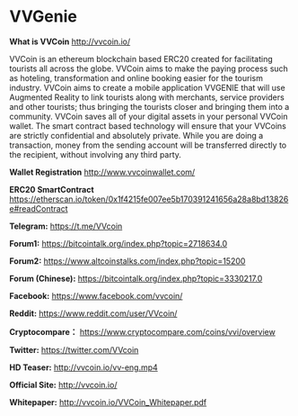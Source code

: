 # VVGenie
<b>What is VVCoin</b>  http://vvcoin.io/

VVCoin is an ethereum blockchain based ERC20 created for facilitating tourists all across the globe.
VVCoin aims to make the paying process such as hoteling, transformation and online booking easier for the tourism industry.
VVCoin aims to create a mobile application VVGENIE that will use Augmented Reality to link tourists along with merchants, service providers and other tourists; thus bringing the tourists closer and bringing them into a community. VVCoin saves all of your digital assets in your personal VVCoin wallet. The smart contract based technology will ensure that your VVCoins are strictly confidential and absolutely private. While you are doing a transaction, money from the sending account will be transferred directly to the recipient, without involving any third party.

<b>Wallet Registration</b>  http://www.vvcoinwallet.com/

<b>ERC20 SmartContract</b>  https://etherscan.io/token/0x1f4215fe007ee5b170391241656a28a8bd13826e#readContract

<b>Telegram:</b> https://t.me/VVcoin

<b>Forum1:</b> https://bitcointalk.org/index.php?topic=2718634.0

<b>Forum2:</b> https://www.altcoinstalks.com/index.php?topic=15200

<b>Forum (Chinese):</b> https://bitcointalk.org/index.php?topic=3330217.0

<b>Facebook:</b> https://www.facebook.com/vvcoin/

<b>Reddit:</b> https://www.reddit.com/user/VVcoin/

<b>Cryptocompare：</b> https://www.cryptocompare.com/coins/vvi/overview

<b>Twitter:</b> https://twitter.com/VVcoin

<b>HD Teaser:</b> http://vvcoin.io/vv-eng.mp4

<b>Official Site:</b> http://vvcoin.io/

<b>Whitepaper:</b> http://vvcoin.io/VVCoin_Whitepaper.pdf


